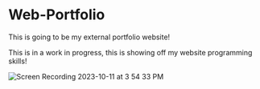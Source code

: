 # Web-Portfolio

This is going to be my external portfolio website!

This is in a work in progress, this is showing off my website programming skills!

![Screen Recording 2023-10-11 at 3 54 33 PM](https://github.com/Redwards32/Web-Portfolio/assets/96663370/4a7e1e5d-01bd-4afb-be00-4039a3862d6d)
